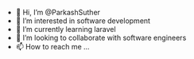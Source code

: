 - 👋 Hi, I’m @ParkashSuther
- 👀 I’m interested in software development
- 🌱 I’m currently learning laravel
- 💞️ I’m looking to collaborate with software engineers
- 📫 How to reach me ...

<!---
ParkashSuther/ParkashSuther is a ✨ special ✨ repository because its `README.md` (this file) appears on your GitHub profile.
You can click the Preview link to take a look at your changes.
--->
